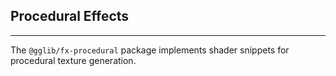 ## Procedural Effects

---

The `@gglib/fx-procedural` package implements shader snippets for procedural texture generation.
